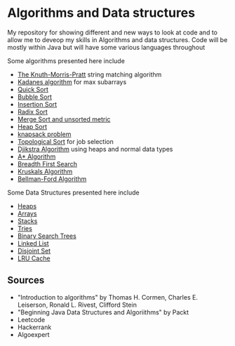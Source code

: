 # Algorithms and Data structures

My repository for showing different and new ways to look at code and to allow me to deveop my skills in Algorithms and data structures. Code will be mostly within Java but will have some various languages throughout 


Some algorithms presented here include
* [The Knuth-Morris-Pratt](https://en.wikipedia.org/wiki/Knuth%E2%80%93Morris%E2%80%93Pratt_algorithm) string matching algorithm
* [Kadanes algorithm](https://en.wikipedia.org/wiki/Maximum_subarray_problem) for max subarrays
* [Quick Sort](https://en.wikipedia.org/wiki/Quicksort)
* [Bubble Sort](https://en.wikipedia.org/wiki/Bubble_sort)
* [Insertion Sort](https://en.wikipedia.org/wiki/Insertion_sort)
* [Radix Sort](https://en.wikipedia.org/wiki/Radix_sort)
* [Merge Sort and unsorted metric](https://medium.com/@ssbothwell/counting-inversions-with-merge-sort-4d9910dc95f0)
* [Heap Sort](https://en.wikipedia.org/wiki/Heapsort)
* [knapsack problem](https://en.wikipedia.org/wiki/Knapsack_problem)
* [Topological Sort](https://en.wikipedia.org/wiki/Topological_sorting) for job selection
* [Djikstra Algorithm](https://en.wikipedia.org/wiki/Dijkstra%27s_algorithm) using heaps and normal data types
* [A* Algorithm](https://en.wikipedia.org/wiki/A*_search_algorithm)
* [Breadth First Search](https://en.wikipedia.org/wiki/Breadth-first_search)
* [Kruskals Algorithm](https://en.wikipedia.org/wiki/Kruskal's_algorithm)
* [Bellman-Ford Algorithm](https://en.wikipedia.org/wiki/Bellman–Ford_algorithm)

Some Data Structures presented here include
* [Heaps](https://en.wikipedia.org/wiki/Heap_(data_structure))
* [Arrays](https://www.geeksforgeeks.org/what-is-array/)
* [Stacks](https://en.wikipedia.org/wiki/Stack_(abstract_data_type))
* [Tries](https://en.wikipedia.org/wiki/Trie)
* [Binary Search Trees](https://en.wikipedia.org/wiki/Binary_search_tree)
* [Linked List](https://www.geeksforgeeks.org/data-structures/linked-list/)
* [Disjoint Set](https://en.wikipedia.org/wiki/Disjoint-set_data_structure)
* [LRU Cache](https://www.interviewcake.com/concept/java/lru-cache)

## Sources
* "Introduction to algorithms" by Thomas H. Cormen, Charles E. Leiserson, Ronald L. Rivest, Clifford Stein  
* "Beginning Java Data Structures and Algoriithms" by Packt   
* Leetcode
* Hackerrank
* Algoexpert
